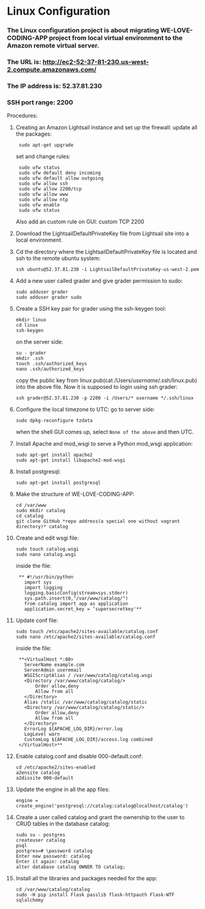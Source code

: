 # Linux Configuration

### The Linux configuration project is about migrating WE-LOVE-CODING-APP project from local virtual environment to the Amazon remote virtual server.

### The URL is: http://ec2-52-37-81-230.us-west-2.compute.amazonaws.com/
### The IP address is: 52.37.81.230
### SSH port range: 2200

Procedures:
1. Creating an Amazon Lightsail instance and set up the firewall:
    update all the packages:
    ```
     sudo apt-get upgrade
    ```
    set and change rules:
    ```
     sudo ufw status
     sudo ufw default deny incoming
     sudo ufw default allow outgoing
     sudo ufw allow ssh
     sudo ufw allow 2200/tcp
     sudo ufw allow www
     sudo ufw allow ntp
     sudo ufw enable
     sudo ufw status
    ```
    Also add an custom rule on GUI: custom TCP 2200

2. Download the LightsailDefaultPrivateKey file from Lightsail site into a local environment.

3. Cd the directory where the LightsailDefaultPrivateKey file is located and ssh to the remote ubuntu system:
    ```
    ssh ubuntu@52.37.81.230 -i LightsailDefaultPrivateKey-us-west-2.pem
    ```

4. Add a new user called grader and give grader permission to sudo:
    ```
    sudo adduser grader
    sudo adduser grader sudo
    ```

5. Create a SSH key pair for grader using the ssh-keygen tool:
     ```
     mkdir linux
     cd linux
     ssh-keygen
     ```
    on the server side:
     ```
     su - grader
     mkdir .ssh
     touch .ssh/authorized_keys
     nano .ssh/authorized_keys
     ```
    copy the public key from linux.pub(cat  /Users/*username*/.ssh/linux.pub) into the above file.
    Now it is supposed to login using ssh grader:
     ```
     ssh grader@52.37.81.230 -p 2200 -i /Users/* username */.ssh/linux
     ```

6. Configure the local timezone to UTC:
    go to server side:
     ```
     sudo dpkg-reconfigure tzdata
     ```
    when the shell GUI comes up, select ```None of the above``` and then UTC.

7. Install Apache and mod_wsgi to serve a Python mod_wsgi application:
    ```
    sudo apt-get install apache2
    sudo apt-get install libapache2-mod-wsgi
    ```

8. Install postgresql:
    ```
    sudo apt-get install postgresql
    ```

9. Make the structure of WE-LOVE-CODING-APP:
    ```
    cd /var/www
    sudo mkdir catalog
    cd catalog
    git clone GitHub *repo address(a special one without vagrant directory)* catalog
    ```

10. Create and edit wsgi file:
     ```
     sudo touch catalog.wsgi
     sudo nano catalog.wsgi
     ```
     inside the file:
     ```
      ** #!/usr/bin/python
        import sys
        import logging
        logging.basicConfig(stream=sys.stderr)
        sys.path.insert(0,"/var/www/catalog/")
        from catalog import app as application
        application.secret_key = ‘supersecretkey'**
     ```

11. Update conf file:
     ```
     sudo touch /etc/apache2/sites-available/catalog.conf
     sudo nano /etc/apache2/sites-available/catalog.conf
     ```
     inside the file:
     ```
      **<VirtualHost *:80>
        ServerName example.com
        ServerAdmin useremail
        WSGIScriptAlias / /var/www/catalog/catalog.wsgi
        <Directory /var/www/catalog/catalog/>
            Order allow,deny
            Allow from all
        </Directory>
        Alias /static /var/www/catalog/catalog/static
        <Directory /var/www/catalog/catalog/static/>
            Order allow,deny
            Allow from all
        </Directory>
        ErrorLog ${APACHE_LOG_DIR}/error.log
        LogLevel warn
        CustomLog ${APACHE_LOG_DIR}/access.log combined
      </VirtualHost>**
      ```

12. Enable catalog.conf and disable 000-default.conf:
     ```
     cd /etc/apache2/sites-enabled
     a2ensite catalog
     a2dissite 000-default
     ```

13. Update the engine in all the app files:
     ```
     engine = create_engine('postgresql://catalog:catalog@localhost/catalog')
     ```

14. Create a user called catalog and grant the ownership to the user to CRUD tables in the database catalog:
     ```
     sudo su - postgres
     createuser catalog
     psql
     postgres=# \password catalog
     Enter new password: catalog
     Enter it again: catalog
     alter database catalog OWNER TO catalog;
     ```

15. Install all the libraries and packages needed for the app:
     ```
     cd /var/www/catalog/catalog
     sudo -H pip install Flask passlib flask-httpauth Flask-WTF sqlalchemy
     ```
